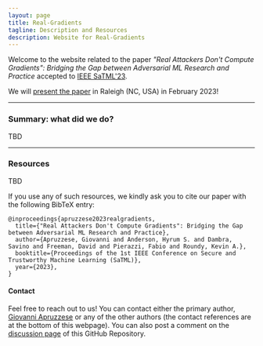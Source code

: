 ```yaml
---
layout: page
title: Real-Gradients
tagline: Description and Resources
description: Website for Real-Gradients
---
```



Welcome to the website related to the paper _"Real Attackers Don't Compute Gradients": Bridging the Gap between Adversarial ML Research and Practice_ accepted to [IEEE SaTML'23](https://satml.org/).

We will [present the paper](https://satml.org/) in Raleigh (NC, USA) in February 2023!


---

### Summary: what did we do?

TBD 



---

### Resources

TBD

If you use any of such resources, we kindly ask you to cite our paper with the following BibTeX entry:
```
@inproceedings{apruzzese2023realgradients,
  title={"Real Attackers Don't Compute Gradients": Bridging the Gap between Adversarial ML Research and Practice},
  author={Apruzzese, Giovanni and Anderson, Hyrum S. and Dambra, Savino and Freeman, David and Pierazzi, Fabio and Roundy, Kevin A.},
  booktitle={Proceedings of the 1st IEEE Conference on Secure and Trustworthy Machine Learning (SaTML)},
  year={2023},
} 
```

#### Contact
Feel free to reach out to us! You can contact either the primary author, [Giovanni Apruzzese](mailto:giovanni.apruzzese@uni.li) or any of the other authors (the contact references are at the bottom of this webpage). You can also post a comment on the [discussion page](https://github.com/real-gradients/real-gradients.github.io/discussions/) of this GitHub Repository.